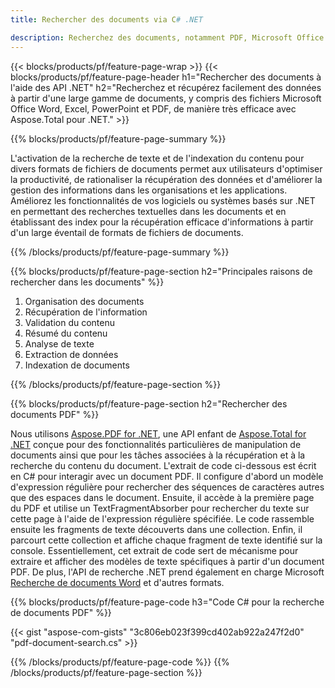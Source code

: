 ```yaml
---
title: Rechercher des documents via C# .NET 

description: Recherchez des documents, notamment PDF, Microsoft Office Excel, Word, PowerPoint et bien plus encore, via votre application .NET. Recherchez des documents en ligne via l'application.
---
```


{{< blocks/products/pf/feature-page-wrap >}}
{{< blocks/products/pf/feature-page-header h1="Rechercher des documents à l'aide des API .NET" h2="Recherchez et récupérez facilement des données à partir d'une large gamme de documents, y compris des fichiers Microsoft Office Word, Excel, PowerPoint et PDF, de manière très efficace avec Aspose.Total pour .NET." >}}

{{% blocks/products/pf/feature-page-summary %}}

L'activation de la recherche de texte et de l'indexation du contenu pour divers formats de fichiers de documents permet aux utilisateurs d'optimiser la productivité, de rationaliser la récupération des données et d'améliorer la gestion des informations dans les organisations et les applications. Améliorez les fonctionnalités de vos logiciels ou systèmes basés sur .NET en permettant des recherches textuelles dans les documents et en établissant des index pour la récupération efficace d'informations à partir d'un large éventail de formats de fichiers de documents.

{{% /blocks/products/pf/feature-page-summary  %}}

{{% blocks/products/pf/feature-page-section  h2="Principales raisons de rechercher dans les documents" %}}

1. Organisation des documents
1. Récupération de l'information
1. Validation du contenu 
1. Résumé du contenu 
1. Analyse de texte
1. Extraction de données 
1. Indexation de documents 


{{% /blocks/products/pf/feature-page-section %}}

{{% blocks/products/pf/feature-page-section  h2="Rechercher des documents PDF" %}}

Nous utilisons [Aspose.PDF for .NET](https://products.aspose.com/pdf/net/), une API enfant de [Aspose.Total for .NET](https://products.aspose.com/total/net/) conçue pour des fonctionnalités particulières de manipulation de documents ainsi que pour les tâches associées à la récupération et à la recherche du contenu du document. L'extrait de code ci-dessous est écrit en C# pour interagir avec un document PDF. Il configure d'abord un modèle d'expression régulière pour rechercher des séquences de caractères autres que des espaces dans le document. Ensuite, il accède à la première page du PDF et utilise un TextFragmentAbsorber pour rechercher du texte sur cette page à l'aide de l'expression régulière spécifiée. Le code rassemble ensuite les fragments de texte découverts dans une collection. Enfin, il parcourt cette collection et affiche chaque fragment de texte identifié sur la console. Essentiellement, cet extrait de code sert de mécanisme pour extraire et afficher des modèles de texte spécifiques à partir d'un document PDF. De plus, l'API de recherche .NET prend également en charge Microsoft [Recherche de documents Word](https://products.aspose.com/total/net/search/word/) et d'autres formats.

{{% blocks/products/pf/feature-page-code h3="Code C# pour la recherche de documents PDF" %}}

{{< gist "aspose-com-gists" "3c806eb023f399cd402ab922a247f2d0" "pdf-document-search.cs" >}}

{{% /blocks/products/pf/feature-page-code  %}}
{{% /blocks/products/pf/feature-page-section %}}
